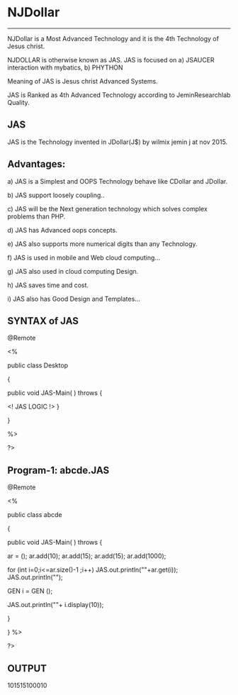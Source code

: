 # NJDollar
-----------

NJDollar   is a  Most  Advanced   Technology   and  it  is    the 4th   Technology   of  Jesus  christ.


NJDOLLAR is  otherwise   known  as  JAS. JAS  is  focused  on  a) JSAUCER interaction  with  mybatics, b) PHYTHON 



Meaning of  JAS  is  Jesus christ  Advanced  Systems.

JAS   is   Ranked  as   4th  Advanced  Technology  according  to JeminResearchlab Quality.

JAS 
---

JAS   is  the   Technology   invented   in  JDollar(J$)  by  wilmix  jemin j  at  nov  2015.


Advantages:
----------

a)  JAS   is   a   Simplest  and   OOPS   Technology   behave  like CDollar and  JDollar.

b)  JAS  support  loosely   coupling..

c)  JAS   will  be   the  Next  generation technology  which solves   complex  problems  than PHP.

d)  JAS  has Advanced   oops  concepts.

e)  JAS  also   supports  more   numerical  digits   than  any Technology.


f)  JAS  is  used  in  mobile  and  Web cloud  computing...


g)  JAS  also  used  in cloud  computing  Design.

h) JAS  saves   time  and  cost.

i)  JAS  also  has   Good  Design  and  Templates...



SYNTAX  of JAS
--------------

<JAS>
@Remote


 

<%



public  class  Desktop

{





public void  JAS-Main( ) throws <EXE>
{

<!  JAS  LOGIC  !>
}   

}

%>

?>




Program-1: abcde.JAS
----------


<JAS>
@Remote


 

<%





public  class  abcde

{





public void  JAS-Main( ) throws <EXE>
{




<AList> <Integer>  ar  =  <NEW>  <AList> <Integer>();
ar.add(10);
ar.add(15);
ar.add(15);
ar.add(1000);


for  (int  i=0;i<=ar.size()-1 ;i++)
JAS.out.println(""+ar.get(i));
JAS.out.println("");

GEN  i  = <NEW> GEN ();
  
 JAS.out.println(""+ i.display(10));

}

}
%>

?>



OUTPUT
------

 101515100010

